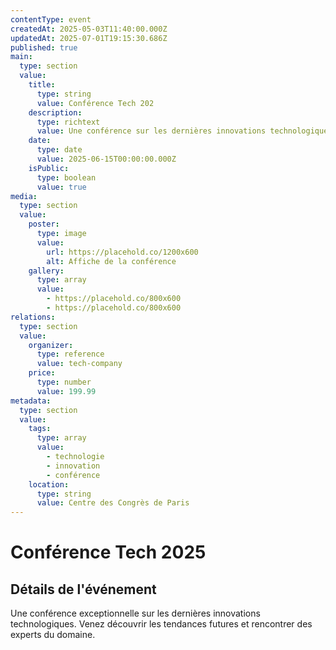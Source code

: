 ```yaml
---
contentType: event
createdAt: 2025-05-03T11:40:00.000Z
updatedAt: 2025-07-01T19:15:30.686Z
published: true
main:
  type: section
  value:
    title:
      type: string
      value: Conférence Tech 202
    description:
      type: richtext
      value: Une conférence sur les dernières innovations technologiques
    date:
      type: date
      value: 2025-06-15T00:00:00.000Z
    isPublic:
      type: boolean
      value: true
media:
  type: section
  value:
    poster:
      type: image
      value:
        url: https://placehold.co/1200x600
        alt: Affiche de la conférence
    gallery:
      type: array
      value:
        - https://placehold.co/800x600
        - https://placehold.co/800x600
relations:
  type: section
  value:
    organizer:
      type: reference
      value: tech-company
    price:
      type: number
      value: 199.99
metadata:
  type: section
  value:
    tags:
      type: array
      value:
        - technologie
        - innovation
        - conférence
    location:
      type: string
      value: Centre des Congrès de Paris
---
```




# Conférence Tech 2025

## Détails de l'événement

Une conférence exceptionnelle sur les dernières innovations technologiques.
Venez découvrir les tendances futures et rencontrer des experts du domaine.